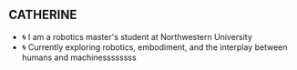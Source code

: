 ## CATHERINE 

 - 🌀 I am a robotics master's student at Northwestern University
 - 🌀 Currently exploring robotics, embodiment, and the interplay between humans and machinessssssss
